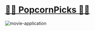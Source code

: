 # [🍿🌟 PopcornPicks 🌟🎥](https://popcornpicks.vercel.app/)
![movie-application](https://github.com/SaadMahi/61-PopcornPicks/assets/117567622/d70b3cdc-0d60-42e5-a9de-3c445920511f)
